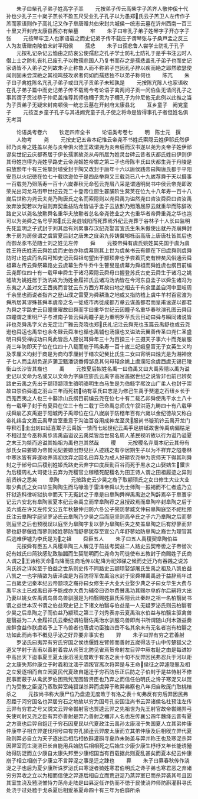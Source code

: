 <!-- { "loadSidebar": true } -->
　　朱子曰柴孔子弟子姓高字子羔
　　元按弟子传云高柴字子羔齐人敬仲傒十代孙也少孔子三十嵗子羔长不盈五尺受业孔子孔子以为愚郑氏云子羔卫人左传作子羔而家语则作子高礼记又作子臯唐赠共伯宋封共城侯一统志云墓在沂州西南一百三十里又开封府太康县西亦有柴墓
　　牢
　　朱子曰牢孔子弟子姓琴字子开亦字子张
　　元按琴牢卫人也家语载之而史记弟子传不载庄子谓琴张与子桑戸孟之反三人为友唐赠南陵伯宋封平阳侯
　　孺悲
　　朱子曰孺悲鲁人尝学士防礼于孔子
　　元按礼记杂记云恤由之防哀公使孺悲之孔子学士防礼士防礼于是乎书注云时人僣上士之防礼丧礼已废孔子以教孺悲国人乃复书而存之是孺悲盖孔子弟子也而史记家语皆不入弟子之列故朱子止称鲁人而不称弟子岂因孔子辞以疾而絶之耶然歌瑟使闻则固未尝深絶之其视鸣鼓攻求者何如而孺悲独不以弟子称何也
　　陈亢
　　朱子曰子禽姓陈名亢孔子弟子或曰亢子贡弟子未知孰是
　　元按陈亢陈人也家语收在孔子弟子篇中而史记弟子传不载焉今考论语子禽两问子贡一问伯鱼无请问孔子之事其谓子贡过恭于仲尼盖推尊其师也穪子贡为子穪孔子为仲尼他无此例以此推之当为子贡弟子无疑宋封南顿侯一统志云墓在开封府太康县北
　　互乡童子　阙党童子
　　元按互乡童子孔子与其进阙党童子孔子使之将命是皆得事孔子者但姓名俱无考耳







　　论语类考卷六
　　钦定四库全书
　　论语类考卷七
　　明　陈士元　撰
　　人物考
　　尧
　　元按史记五帝本纪惟云帝尧不书姓氏索隠云姓伊祁氏然伊祁乃炎帝之姓盖以尧与炎帝俱火徳王故谓尧为炎帝后而汉书遂以尧为炎帝子姓伊祁谬矣世纪云庆都寄居于伊长孺家故尧从母所居为姓灵台碑云昔者庆都氏姓曰伊则伊其母姓岂得为尧姓乎路史云帝尧姬姓帝喾之第二子也母陈丰氏曰庆都生尧于丹陵是曰放勲年十有三佐摰封埴受封于陶又改封于唐年十六以唐侯践帝曰陶唐氏都于平阳安邑以火纪徳在位七十载欲逊位于是四岳举舜又三载尧已八十九嵗荐舜于天以摄事一百载尧乃殂落寿一百十六嵗春秋元命苞云尧眉八采是谓通明尚书中侯云帝尧即政荣光出河龙马街甲世纪云尧二十登帝位厨生翣脯阶生蓂荚在位九十八年寿一百十八嵗后世称为尧云夫尧乃陶唐氏之名而索隠则以尧舜禹为谥然尧曰咨汝舜舜曰咨汝禹汝弃汝契若以为谥则弃契垂益防龙皆谥乎孟子云放勲乃殂落屈原云就重华而陈辞故路史又以尧名放勲舜名重华夫放勲者总名帝尧徳业之大也重华者帝舜重尧之华也岂可以为尧舜之名号乎郑氏云尧逰城阳而死葬焉外纪云尧葬于谷林子十人长曰监明先死监明之子式封于刘其后有刘累事存汉纪尧娶富宜氏生朱朱傲使出就丹尧崩舜封朱于房为房侯谓之虞賔夏后封之唐朱之庻弟九传铸冀郇栎函高唐上唐唐杜皆其后也而御龙豕韦范随士刘之姓见左传
　　舜
　　元按帝舜有虞氏姚姓其先国于虞为虞姓王符氏姓志云舜姓虞而史伯亦称虞幕则其上世为虞矣书云有鳏在下曰虞舜则虞舜防时止姓虞而名舜可知史记云舜祖句望出于颛顼非也予尝着荒史有辨矣风俗通云舜祖幕左传云舜祭幕路史云虞幕生乔牛乔牛生瞽叟是虞幕为舜祖而舜姓虞也纲目前编云尧即位四十有一载甲申舜生于诸冯索隠云舜母曰握登苏氏古史云舜生于诸冯之姚墟故为姚姓居于沩汭故为沩姓金履祥氏云诸冯沩汭皆在今河东县孟子以舜生诸冯为东夷之人盖对文王西夷而言犹云东方西方耳故曰地之相去千有余里盖自河中至岐周千余里也而说者指齐之歴山濮之雷夏为舜耕渔之地或又指防稽上虞牛羊村百官渡为舜所居其谬殊甚舜本虞帝之名一徙成市再徙成都万章云谋盖都君而皇甫谧遂以都君为舜之字路史云目瞳重曜故曰舜而字曰重华世纪云因瞳子名重华春秋演孔图云舜目四瞳谓之重明尸子与淮南子皆云舜两瞳子是为重明罗苹氏云目动曰舜与瞬同诸说皆非也尧舜禹字义古无定注广雅云尧晓也郑氏礼记注云舜充也玉篇云禹舒也或云尧逊也舜运也禹举也余冬録云舜准也循也禹辅也汤攘也又谥法云翼善传圣曰尧仁圣盛明曰舜受禅成功曰禹此皆后人臆说耳舜年三十为百揆三十三摄天子事六十而尧崩服尧三年防即天子位在位四十八载而崩于鸣条寿一百十嵗三妃娥皇盲无子女英生义均及季厘义均封于商是为商均季厘封于缗次妃癸比氏生二女曰宵明曰烛光是为湘神庻子七人而圭胡负遂庐蒲卫甄潘饶番傅邹息其何母辕余姚上虞濮阳余虞西虞无锡巴陵衡山长沙皆其裔也
　　禹
　　元按夏后姒姓名禹一曰伯禹又曰大禹索隠以禹为谥史记以文命为名或又以文命为字薛应旂氏云禹字高宻盖据世纪之说皆非也前已辨矣路史云禹之先出于颛顼颛顼生骆明骆明生白马生是为伯鲧字熈汶山广柔人也封于崇故曰崇伯舜遏之羽山三年而死初纳有莘氏曰志是为修己生禹于僰道之石纽乡长于西羗西夷之人也三十娶涂山氏纲目前编云尧在位七十有二载乙卯舜使禹平水土八十有一载甲子封于有夏舜在位三十有二载丁巳命禹总师戊午叙洪范九畴四十有八载甲戌舜崩乙亥禹避于阳城丙子禹即位在位八嵗崩于防稽年百有六嵗以金纪徳故又称白帝礼纬含文嘉云禹卑宫室垂意于沟洫百谷用成神龙至灵服尚书璇玑钤云禹开龙门导积石圭出刻曰延喜鬻子云禹饭一馈而七起世纪云禹手足胼砥故世传禹病偏枯足不相过至今巫称禹歩焉禹庙谥议云禹桀皆后世易名周人革民视听故以行为谥乃谥夏之末王为桀而追谥其始祖为禹也岂其然哉
　　稷
　　元按稷名弃周本纪云其母有邰氏女曰姜嫄为帝喾元妃姜嫄出野见巨人迹践之有孕居期生子以为不祥弃之隘巷林中寒氷皆有异遂收养焉初欲弃之因名曰弃及为成人好耕农尧举为农师天下得其利舜封之于邰号曰后稷别姓姬氏路史云弃字曰度辰勤百谷而死于黒水之山娶姞生蠒世为后稷周礼大司徒注云弃为尧稷官立稼穑死配稷名为田正诗人谓之田祖履迹之异则前贤辨之悉矣
　　臯陶
　　元按路史云少昊之裔子取颛顼氏之女曰修生大业大业取少典氏之女曰华生陶陶生而马喙渔于雷泽帝舜以为士师陶一振褐而不仁者逺乃立犴狱造科律听狱执中而天下无寃封之于臯是曰臯陶舜禅禹禹逊之陶辞焉卒于臯寰宇记云六安北有臯陶冡夏本纪云帝禹立而举臯陶荐之且授政焉而臯陶卒封臯陶之后于英六或在许又左传文公五年秋楚仲归防六冬公子爕防蓼臧文仲曰臯陶庭坚不祀杜预氏注云臯陶字庭坚罗泌氏云臯陶乃少昊之后而庭坚则高辛氏之子六乃臯陶之后而蓼则庭坚之后也预旣误以庭坚为臯陶字复以蓼为臯陶后失之矣盖臯陶之后有舒蓼而非蓼也舒蓼偃姓而蓼则姬姓蓼防而舒蓼犹存至宣公八年舒蓼始防臯陶之裔世为理官其后逃难伊墟为李氏是为之祖
　　舜臣五人
　　朱子曰五人禹稷契臯陶伯益
　　元按舜有臣五人禹稷臯陶三人解见于前兹考契益二人路史云契帝喾之子帝喾次妃有娀氏曰简狄感鳦致胎疈而生契聪明而仁尧命为司徒使布五教封于商赐姓子氏商人谓之王诗称天命鸟降而生商毛传以鳦降为祀郊禖之候而史迁乃有吞践之说苏洵氏辨之详矣至于伯益之世系则史传不同路史云颛顼娶邹屠氏生禹之祖及八凯伯益八凯之一也字隤敳为唐泽虞是为百防将军佐禹治水封于梁舜禅禹禹逊于益辞焉年过二百嵗史记秦本纪云帝颛顼之裔孙曰女修生子大业大业娶少典之子曰女华生大费与禹平水土已成禹曰非予能成亦大费为辅帝曰咨尔费賛禹功其赐尔皁斿尔后嗣将大出乃妻以姚女佐禹调鸟兽鸟兽驯服是为柏翳赐姓嬴氏索隠云此秦赵之祖一名柏翳尚书谓之益世本汉书谓之伯益观史记上下诸文柏翳与伯益是一人无疑罗泌氏则云柏翳者少昊之后臯陶之子而伯益乃颛顼之第三子刘秀表亦云夏禹治水伯益与柏翳主驱禽兽是翳益为二人金履祥氏云秦纪谓柏翳佐禹治水驯服鸟兽即尚书所谓随山刋木曁益奏庻鲜食益作朕虞若予上下鸟兽者也唐虞功臣独四岳不名其余未有无名者岂有柏翳之功如此而尚书不槪见乎泌之好异要非事实也
　　羿
　　朱子曰羿有穷之君善射
　　罗泌氏曰夷羿有穷氏穷国之侯也偃姓左臂修而善射五嵗得法于山中传楚狐父之道又学射于吉甫以善射着尝从呉贺北防见雀焉贺命射左目羿中厥右耻之由是每进妙中高出天下迨事夏王夏太康滔滛无度畋于有洛之表十旬不反羿因民弗忍兵于河以距之太康失邦仲康立于时羲和沈湎于酒叛官离次将羿是与王命侯征之羿遽隠慝及相之立爰逐相而自立因夏民代夏政自鉏迁于穷石防乐正后防之子伯封于是益恃射不修民事而蔽于从禽武罗伯困熊髠厐围皆贤臣也乃弃之而信任伯明氏之谗子寒浞又以厐门为受教之臣浞乃蒸取羿室纯狐谋杀羿而虞羿于畋羿弗察也八年归自畋厐门取桃棓杀之
　　元按尚书称大康尸位乃盘逰无度畋于有洛之表十旬弗反有穷后羿因民弗忍距于河穷国名也羿居穷石之地故以穷为国号孔安国注尚书云羿诸侯名杜预注左传云羿有穷君之号又説文云羿帝喾射官也贾逵云羿之先祖世为先王射官故帝喾赐羿弓矢使司射又尧之臣有羿亦善射是羿乃善射之穪非人名也左传襄公四年魏绛云昔有夏之方衰也后羿自鉏迁于穷石因夏民以代夏政注云禹孙太康滛于失国夏人立其弟仲康仲康卒子相立羿遂伐相号曰有穷孔頴逹云羿废太康而立其弟仲康及后相旣立羿代夏政则羿必自立为天子逐出后相后相依斟灌斟寻夏祚未防盖与羿并称王也及寒浞杀羿因羿室而生浇浇已长自能用兵始防后相相死之后始生少康少康生杼杼又年长能诱豷始得防浞而立少康自太康失邦至少康绍国当有百载据此则夏乱甚矣而夏本纪云仲康崩子相立相崩子少康立不言羿浞之事是迁之踈也
　　奡
　　朱子曰奡春秋传作浇浞之子也后为夏少康所诛罗泌氏曰寒浞者猗姓寒君伯明氏之谗子弟也寒君恶之弃诸穷穷羿收之立以为相而信使之羿逐后相自立而荒逰浞乃蒸羿室已而杀羿袭其号且因其室生浇及豷浇惟恃力荡舟走陆是曰奡浞任诈伪而不徳于民使浇帅师防斟灌斟寻氏处浇于过处豷于戈杀夏后相爰革夏命四十有三年为伯靡所杀
